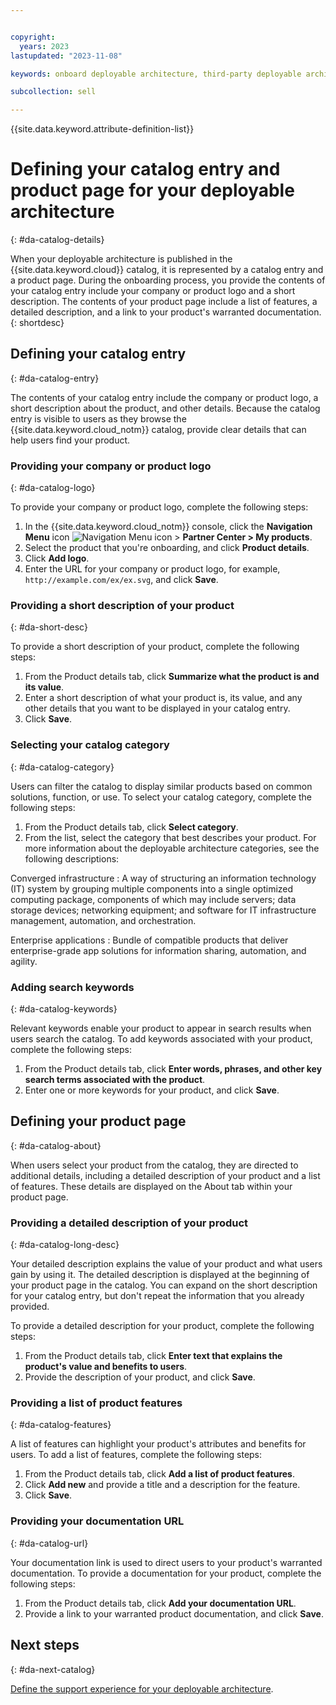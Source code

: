 ```yaml
---


copyright:
  years: 2023
lastupdated: "2023-11-08"

keywords: onboard deployable architecture, third-party deployable architecture, sell on IBM Cloud, partner, sellers, partner center, catalog details, catalog, logo, catalog entry, about, product page, catalog listing

subcollection: sell

---
```


{{site.data.keyword.attribute-definition-list}}

# Defining your catalog entry and product page for your deployable architecture
{: #da-catalog-details}

When your deployable architecture is published in the {{site.data.keyword.cloud}} catalog, it is represented by a catalog entry and a product page. During the onboarding process, you provide the contents of your catalog entry include your company or product logo and a short description. The contents of your product page include a list of features, a detailed description, and a link to your product's warranted documentation.
{: shortdesc}

## Defining your catalog entry
{: #da-catalog-entry}

The contents of your catalog entry include the company or product logo, a short description about the product, and other details. Because the catalog entry is visible to users as they browse the {{site.data.keyword.cloud_notm}} catalog, provide clear details that can help users find your product.

### Providing your company or product logo
{: #da-catalog-logo}

To provide your company or product logo, complete the following steps:

1. In the {{site.data.keyword.cloud_notm}} console, click the **Navigation Menu** icon ![Navigation Menu icon](../icons/icon_hamburger.svg "Menu") > **Partner Center > My products**.
1. Select the product that you're onboarding, and click **Product details**.
1. Click **Add logo**.
1. Enter the URL for your company or product logo, for example, `http://example.com/ex/ex.svg`, and click **Save**.

### Providing a short description of your product
{: #da-short-desc}

To provide a short description of your product, complete the following steps:

1. From the Product details tab, click **Summarize what the product is and its value**.
1. Enter a short description of what your product is, its value, and any other details that you want to be displayed in your catalog entry.
1. Click **Save**.

### Selecting your catalog category
{: #da-catalog-category}

Users can filter the catalog to display similar products based on common solutions, function, or use. To select your catalog category, complete the following steps:

1. From the Product details tab, click **Select category**.
1. From the list, select the category that best describes your product. For more information about the deployable architecture categories, see the following descriptions:

Converged infrastructure
:   A way of structuring an information technology (IT) system by grouping multiple components into a single optimized computing package, components of which may include servers; data storage devices; networking equipment; and software for IT infrastructure management, automation, and orchestration.

Enterprise applications
:   Bundle of compatible products that deliver enterprise-grade app solutions for information sharing, automation, and agility.

### Adding search keywords
{: #da-catalog-keywords}

Relevant keywords enable your product to appear in search results when users search the catalog. To add keywords associated with your product, complete the following steps:

1. From the Product details tab, click **Enter words, phrases, and other key search terms associated with the product**.
1. Enter one or more keywords for your product, and click **Save**.

## Defining your product page
{: #da-catalog-about}

When users select your product from the catalog, they are directed to additional details, including a detailed description of your product and a list of features. These details are displayed on the About tab within your product page.

### Providing a detailed description of your product
{: #da-catalog-long-desc}

Your detailed description explains the value of your product and what users gain by using it. The detailed description is displayed at the beginning of your product page in the catalog. You can expand on the short description for your catalog entry, but don't repeat the information that you already provided.

To provide a detailed description for your product, complete the following steps:

1. From the Product details tab, click **Enter text that explains the product's value and benefits to users**.
1. Provide the description of your product, and click **Save**.

### Providing a list of product features
{: #da-catalog-features}

A list of features can highlight your product's attributes and benefits for users. To add a list of features, complete the following steps:

1. From the Product details tab, click **Add a list of product features**.
1. Click **Add new** and provide a title and a description for the feature.
1. Click **Save**.

### Providing your documentation URL
{: #da-catalog-url}

Your documentation link is used to direct users to your product's warranted documentation. To provide a documentation for your product, complete the following steps:

1. From the Product details tab, click **Add your documentation URL**.
1. Provide a link to your warranted product documentation, and click **Save**.

## Next steps
{: #da-next-catalog}

[Define the support experience for your deployable architecture](/docs/sell?topic=sell-da-support-details&interface=ui).

